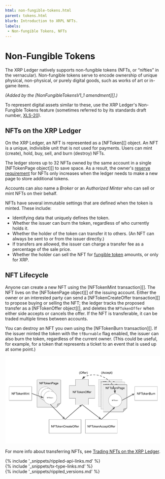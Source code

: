 ```yaml
---
html: non-fungible-tokens.html
parent: tokens.html
blurb: Introduction to XRPL NFTs.
labels:
 - Non-fungible Tokens, NFTs
---
```


# Non-Fungible Tokens

The XRP Ledger natively supports non-fungible tokens (NFTs, or “nifties” in the vernacular).  Non-fungible tokens serve to encode ownership of unique physical, non-physical, or purely digital goods, such as works of art or in-game items.

_(Added by the [NonFungibleTokensV1_1 amendment][].)_

To represent digital assets similar to these, use the XRP Ledger's Non-Fungible Tokens feature (sometimes referred to by its standards draft number, [XLS-20](https://github.com/XRPLF/XRPL-Standards/discussions/46)).

## NFTs on the XRP Ledger

On the XRP Ledger, an NFT is represented as a [NFToken][] object. An NFT is a unique, indivisible unit that is not used for payments. Users can mint (create), hold, buy, sell, and burn (destroy) NFTs.

The ledger stores up to 32 NFTa owned by the same account in a single [NFTokenPage object][] to save space. As a result, the owner's [reserve requirement](reserves.html) for NFTs only increases when the ledger needs to make a new page to store additional tokens.

Accounts can also name a _Broker_ or an _Authorized Minter_ who can sell or mint NFTs on their behalf.

NFTs have several immutable settings that are defined when the token is minted. These include:

- Identifying data that uniquely defines the token.
- Whether the issuer can burn the token, regardless of who currently holds it.
- Whether the holder of the token can transfer it to others. (An NFT can always be sent to or from the issuer directly.)
- If transfers are allowed, the issuer can charge a transfer fee as a percentage of the sale price.
- Whether the holder can sell the NFT for [fungible token](fungible-tokens.html) amounts, or only for XRP.

## NFT Lifecycle

Anyone can create a new NFT using the [NFTokenMint transaction][]. The NFT lives on the [NFTokenPage object][] of the issuing account. Either the owner or an interested party can send a [NFTokenCreateOffer transaction][] to propose buying or selling the NFT; the ledger tracks the proposed transfer as a [NFTokenOffer object][], and deletes the `NFTokenOffer` when either side accepts or cancels the offer. If the NFT is transferable, it can be traded multiple times between accounts.

You can destroy an NFT you own using the [NFTokenBurn transaction][]. If the issuer minted the token with the `tfBurnable` flag enabled, the issuer can also burn the token, regardless of the current owner. (This could be useful, for example, for a token that represents a ticket to an event that is used up at some point.)

![The NFT Lifecycle](img/nft-lifecycle.png "NFT Lifecycle Image")

For more info about transferring NFTs, see [Trading NFTs on the XRP Ledger](transfers.html).

<!--{# common link defs #}-->
{% include '_snippets/rippled-api-links.md' %}			
{% include '_snippets/tx-type-links.md' %}			
{% include '_snippets/rippled_versions.md' %}
